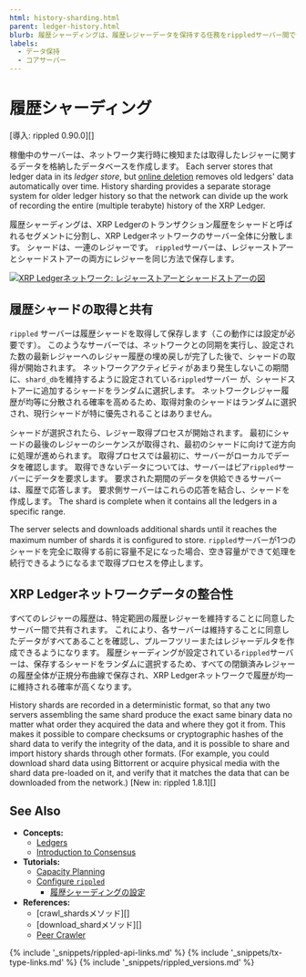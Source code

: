 ```yaml
---
html: history-sharding.html
parent: ledger-history.html
blurb: 履歴シャーディングは、履歴レジャーデータを保持する任務をrippledサーバー間で分担するようにします。
labels:
  - データ保持
  - コアサーバー
---
```


# 履歴シャーディング

\[導入: rippled 0.90.0\]\[\]

稼働中のサーバーは、ネットワーク実行時に検知または取得したレジャーに関するデータを格納したデータベースを作成します。 Each server stores that ledger data in its _ledger store_, but [online deletion](online-deletion.html) removes old ledgers' data automatically over time. History sharding provides a separate storage system for older ledger history so that the network can divide up the work of recording the entire (multiple terabyte) history of the XRP Ledger.

履歴シャーディングは、XRP Ledgerのトランザクション履歴をシャードと呼ばれるセグメントに分割し、XRP Ledgerネットワークのサーバー全体に分散します。 シャードは、一連のレジャーです。 `rippled`サーバーは、レジャーストアーとシャードストアーの両方にレジャーを同じ方法で保存します。

[![XRP Ledgerネットワーク: レジャーストアーとシャードストアーの図](img/xrp-ledger-network-ledger-store-and-shard-store.png)](img/xrp-ledger-network-ledger-store-and-shard-store.png)

<!-- Diagram source: https://docs.google.com/presentation/d/1mg2jZQwgfLCIhOU8Mr5aOiYpIgbIgk3ymBoDb2hh7_s/edit#slide=id.g417450e8da_0_316 -->

## 履歴シャードの取得と共有

`rippled` サーバーは履歴シャードを取得して保存します（この動作には設定が必要です）。 このようなサーバーでは、ネットワークとの同期を実行し、設定された数の最新レジャーへのレジャー履歴の埋め戻しが完了した後で、シャードの取得が開始されます。 ネットワークアクティビティがあまり発生しないこの期間に、`shard_db`を維持するように設定されている`rippled`サーバー が、シャードストアーに追加するシャードをランダムに選択します。 ネットワークレジャー履歴が均等に分散される確率を高めるため、取得対象のシャードはランダムに選択され、現行シャードが特に優先されることはありません。

シャードが選択されたら、レジャー取得プロセスが開始されます。 最初にシャードの最後のレジャーのシーケンスが取得され、最初のシャードに向けて逆方向に処理が進められます。 取得プロセスでは最初に、サーバーがローカルでデータを確認します。 取得できないデータについては、サーバーはピア`rippled`サーバーにデータを要求します。 要求された期間のデータを供給できるサーバーは、履歴で応答します。 要求側サーバーはこれらの応答を結合し、シャードを作成します。 The shard is complete when it contains all the ledgers in a specific range.

The server selects and downloads additional shards until it reaches the maximum number of shards it is configured to store. `rippled`サーバーが1つのシャードを完全に取得する前に容量不足になった場合、空き容量ができて処理を続行できるようになるまで取得プロセスを停止します。

## XRP Ledgerネットワークデータの整合性

すべてのレジャーの履歴は、特定範囲の履歴レジャーを維持することに同意したサーバー間で共有されます。 これにより、各サーバーは維持することに同意したデータがすべてあることを確認し、プルーフツリーまたはレジャーデルタを作成できるようになります。 履歴シャーディングが設定されている`rippled`サーバーは、保存するシャードをランダムに選択するため、すべての閉鎖済みレジャーの履歴全体が正規分布曲線で保存され、XRP Ledgerネットワークで履歴が均一に維持される確率が高くなります。

History shards are recorded in a deterministic format, so that any two servers assembling the same shard produce the exact same binary data no matter what order they acquired the data and where they got it from. This makes it possible to compare checksums or cryptographic hashes of the shard data to verify the integrity of the data, and it is possible to share and import history shards through other formats. (For example, you could download shard data using Bittorrent or acquire physical media with the shard data pre-loaded on it, and verify that it matches the data that can be downloaded from the network.) \[New in: rippled 1.8.1\]\[\]


## See Also

- **Concepts:**
    - [Ledgers](ledgers.html)
    - [Introduction to Consensus](intro-to-consensus.html)
- **Tutorials:**
    - [Capacity Planning](capacity-planning.html)
    - [Configure `rippled`](configure-rippled.html)
        - [履歴シャーディングの設定](configure-history-sharding.html)
- **References:**
    - \[crawl_shardsメソッド\]\[\]
    - \[download_shardメソッド\]\[\]
    - [Peer Crawler](peer-crawler.html)


<!--{# common link defs #}-->
{% include '_snippets/rippled-api-links.md' %}
{% include '_snippets/tx-type-links.md' %}
{% include '_snippets/rippled_versions.md' %}
